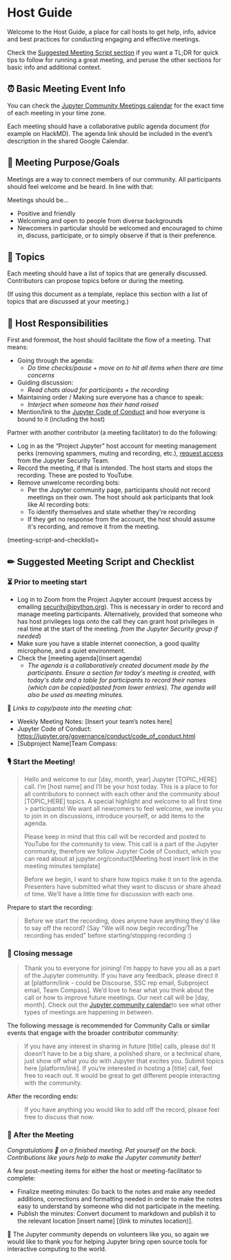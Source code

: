 # Host Guide 

Welcome to the Host Guide, a place for call hosts to get help,
info, advice and best practices for conducting engaging and effective
meetings.

Check the [Suggested Meeting Script section](#meeting-script-and-checklist)
if you want a TL;DR for quick tips to follow for running a great meeting, and
peruse the other sections for basic info and additional context.

## &#x23F0; Basic Meeting Event Info 

You can check the [Jupyter Community Meetings calendar](https://jupyter.org/community#calendar) for the exact time of each meeting in your time zone.

Each meeting should have a collaborative public agenda document (for example on HackMD). The agenda link should be included in the event’s description in the shared Google Calendar.

## &#x1F3AF; Meeting Purpose/Goals

Meetings are a way to connect members of our 
community. All participants should feel welcome and be heard. In line with that:

Meetings should be...

- Positive and friendly
- Welcoming and open to people from diverse backgrounds
- Newcomers in particular should be welcomed and encouraged to
  chime in, discuss, participate, or to simply observe if that is their preference.

## &#x1F4AC; Topics

Each meeting should have a list of topics that are generally discussed. Contributors can propose topics before or during the meeting.

(If using this document as a template, replace this section with a list of topics that are discussed at your meeting.)

## &#x1F4AA; Host Responsibilities

First and foremost, the host should facilitate the flow of a meeting. That means:

- Going through the agenda:
  - *Do time checks/pause + move on to hit all items when there are time concerns*
- Guiding discussion:
  - *Read chats aloud for participants + the recording*
- Maintaining order / Making sure everyone has a chance to speak:
  - *Interject when someone has their hand raised*
- Mention/link to the [Jupyter Code of Conduct](https://jupyter.org/governance/conduct/code_of_conduct.html) and how everyone is bound to it (including the host)

Partner with another contributor (a meeting facilitator) to do the following:

- Log in as the “Project Jupyter” host account for meeting management perks (removing spammers, muting and recording, etc.), [request access](mailto:security@ipython.org) from the Jupyter Security Team.
- Record the meeting, if that is intended. The host starts and stops the recording. These are posted to YouTube.
- Remove unwelcome recording bots:
  - Per the Jupyter community page, participants
  should not record meetings on their own. The host should ask participants
  that look like AI recording bots:
  - To identify themselves and state whether they're recording
  - If they get no response from the account, the host should assume
    it's recording, and remove it from the meeting.

(meeting-script-and-checklist)=
## &#x270f; Suggested Meeting Script and Checklist 

### &#x23F3; Prior to meeting start

- Log in to Zoom from the Project Jupyter account (request access by emailing [security@ipython.org](mailto:security@ipython.org)). This is necessary in order to record and manage meeting participants.  Alternatively, provided that someone who has host privileges logs onto the call they can grant host privileges in real time at the start of the meeting. 
*from the Jupyter Security group if needed*)
- Make sure you have a stable internet
connection, a good quality microphone, and a quiet environment.
- Check the [meeting agenda](insert agenda)
  - *The agenda is a collaboratively created document made by the participants.*
    *Ensure a section for today's meeting is created, with today's date and a table*
    *for participants to record their names (which can be copied/pasted from lower*
    *entries). The agenda will also be used as meeting minutes.*

&#x1F517; *Links to copy/paste into the meeting chat:*

- Weekly Meeting Notes: [Insert your team’s notes here]
- Jupyter Code of Conduct: https://jupyter.org/governance/conduct/code_of_conduct.html
- [Subproject Name]Team Compass: 

### &#x1F399; Start the Meeting! 

> Hello and welcome to our [day, month, year] Jupyter [TOPIC_HERE] call. I’m
> [host name] and I’ll be your host today.
> This is a place to for all contributors to connect with each other
> and the community about [TOPIC_HERE] topics. A special highlight and welcome to all first time > participants! We want all newcomers to feel
> welcome, we invite you to join in on discussions, introduce yourself,
> or add items to the agenda.
> 
> Please keep in mind that this call will be recorded and posted to YouTube for the community to view. This call is a part of the Jupyter community, therefore we follow Jupyter Code of Conduct, which you can read about at jupyter.org/conduct[Meeting host insert link in the meeting minutes template]
> 
> Before we begin, I want to share how topics make it on to the agenda. Presenters have submitted what they want to discuss or share ahead of time. We’ll have a little time for discussion with each one.

Prepare to start the recording:

> Before we start the recording, does anyone have anything they'd like
> to say off the record? (Say "We will now begin recording/The recording has ended" before starting/stopping
recording :)

### &#x1F3BA; Closing message 

> Thank you to everyone for joining! I’m happy to have you all as a part
> of the Jupyter community.
> If you have any feedback, please direct it at [platform/link - could be Discourse, SSC rep email, Subproject email, Team Compass]. We’d love to hear what
> you think about the call or how to improve future meetings.
> Our next call will be [day, month]. Check out the [Jupyter community calendar](https://jupyter.org/community#calendar)to see what other types of meetings are happening in between.

The following message is recommended for Community Calls or similar events that engage with the broader contributor community:

> If you have any interest in sharing in future [title] calls, please do! It doesn’t have to be a big share, a polished share, or a technical share, just show off what you do with Jupyter that excites you. Submit topics here [platform/link].
> If you’re interested in hosting a [title] call, feel free to reach out. It would be great to get different people interacting with the community.

After the recording ends:

> If you have anything you would like to add off the record, please feel free to discuss that now.

### &#x1F389; After the Meeting

*Congratulations &#x1F680; on a finished meeting. Pat yourself on the back. Contributions like yours help to make the Jupyter community better!*

A few post-meeting items for either the host or meeting-facilitator to complete:

- Finalize meeting minutes: Go back to the notes and make any needed additions, corrections and formatting needed in order to make the notes easy to understand by someone who did not participate in the meeting.
- Publish the minutes: Convert document to markdown and publish
it to the relevant location [insert name] [(link to minutes location)].

&#x1F305; The Jupyter community depends on volunteers like you, so again we
would like to thank you for helping Jupyter bring open source
tools for interactive computing to the world.
